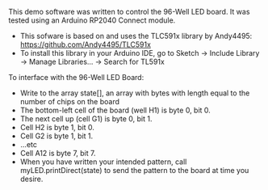 This demo software was written to control the 96-Well LED board.
It was tested using an Arduino RP2040 Connect module.

 *  This sofware is based on and uses the TLC591x library by Andy4495: https://github.com/Andy4495/TLC591x
 *  To install this library in your Arduino IDE, go to Sketch -> Include Library -> Manage Libraries... -> Search for TL591x

To interface with the 96-Well LED Board:
 *  Write to the array state[], an array with bytes with length equal to the number of chips on the board
 *  The bottom-left cell of the board (well H1) is byte 0, bit 0.
 *  The next cell up (cell G1) is byte 0, bit 1.
 *  Cell H2 is byte 1, bit 0.
 *  Cell G2 is byte 1, bit 1.
 *  ...etc
 *  Cell A12 is byte 7, bit 7.
 *  When you have written your intended pattern, call myLED.printDirect(state) to send the pattern to the board at time you desire.
